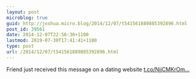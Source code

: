 ```yaml
---
layout: post
microblog: true
guid: http://joshua.micro.blog/2014/12/07/t541561889885392896.html
post_id: 39561
date: 2014-12-07T22:56:30+1100
lastmod: 2019-07-30T17:41:41+1100
type: post
url: /2014/12/07/t541561889885392896.html
---
```

Friend just received this message on a dating website [t.co/NjjCMKrOm...](http://t.co/NjjCMKrOmt)
